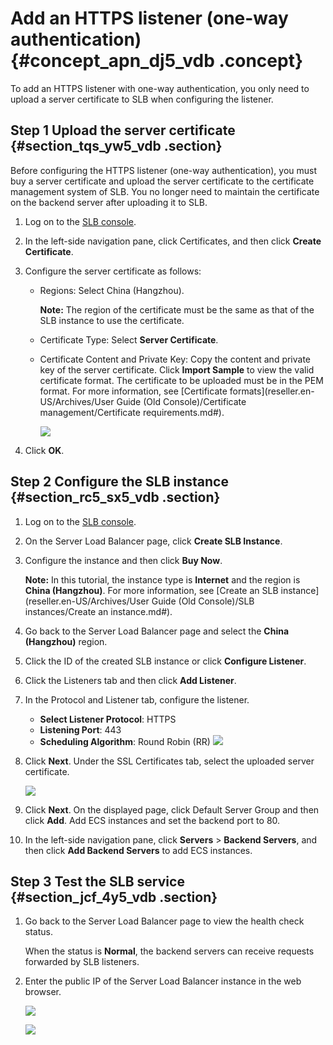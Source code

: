 # Add an HTTPS listener \(one-way authentication\) {#concept_apn_dj5_vdb .concept}

To add an HTTPS listener with one-way authentication, you only need to upload a server certificate to SLB when configuring the listener.

## Step 1 Upload the server certificate {#section_tqs_yw5_vdb .section}

Before configuring the HTTPS listener \(one-way authentication\), you must buy a server certificate and upload the server certificate to the certificate management system of SLB. You no longer need to maintain the certificate on the backend server after uploading it to SLB.

1.  Log on to the [SLB console](https://partners-intl.aliyun.com/login-required#/slb).
2.  In the left-side navigation pane, click Certificates, and then click **Create Certificate**.
3.  Configure the server certificate as follows:
    -   Regions: Select China \(Hangzhou\).

        **Note:** The region of the certificate must be the same as that of the SLB instance to use the certificate.

    -   Certificate Type: Select **Server Certificate**.
    -   Certificate Content and Private Key: Copy the content and private key of the server certificate. Click **Import Sample** to view the valid certificate format. The certificate to be uploaded must be in the PEM format. For more information, see [Certificate formats](reseller.en-US/Archives/User Guide (Old Console)/Certificate management/Certificate requirements.md#).

        ![](http://static-aliyun-doc.oss-cn-hangzhou.aliyuncs.com/assets/img/15658/15562489407324_en-US.png)

4.  Click **OK**.

## Step 2 Configure the SLB instance {#section_rc5_sx5_vdb .section}

1.  Log on to the [SLB console](https://partners-intl.aliyun.com/login-required#/slb).
2.  On the Server Load Balancer page, click **Create SLB Instance**.
3.  Configure the instance and then click **Buy Now**.

    **Note:** In this tutorial, the instance type is **Internet** and the region is **China \(Hangzhou\)**. For more information, see [Create an SLB instance](reseller.en-US/Archives/User Guide (Old Console)/SLB instances/Create an instance.md#).

4.  Go back to the Server Load Balancer page and select the **China \(Hangzhou\)** region.
5.  Click the ID of the created SLB instance or click **Configure Listener**.
6.  Click the Listeners tab and then click **Add Listener**.
7.  In the Protocol and Listener tab, configure the listener.

    -   **Select Listener Protocol**: HTTPS
    -   **Listening Port**: 443
    -   **Scheduling Algorithm**: Round Robin \(RR\)
    ![](http://static-aliyun-doc.oss-cn-hangzhou.aliyuncs.com/assets/img/15658/15562489407325_en-US.png)

8.  Click **Next**. Under the SSL Certificates tab, select the uploaded server certificate.

    ![](http://static-aliyun-doc.oss-cn-hangzhou.aliyuncs.com/assets/img/15658/15562489427326_en-US.png)

9.  Click **Next**. On the displayed page, click Default Server Group and then click **Add**. Add ECS instances and set the backend port to 80.
10. In the left-side navigation pane, click **Servers** \> **Backend Servers**, and then click **Add Backend Servers** to add ECS instances.

## Step 3 Test the SLB service {#section_jcf_4y5_vdb .section}

1.  Go back to the Server Load Balancer page to view the health check status.

    When the status is **Normal**, the backend servers can receive requests forwarded by SLB listeners.

2.  Enter the public IP of the Server Load Balancer instance in the web browser.

    ![](http://static-aliyun-doc.oss-cn-hangzhou.aliyuncs.com/assets/img/15658/15562489427447_en-US.png)

    ![](http://static-aliyun-doc.oss-cn-hangzhou.aliyuncs.com/assets/img/15658/15562489437448_en-US.png)


